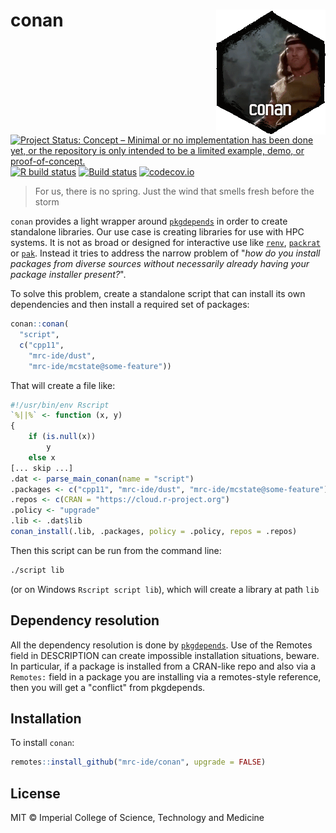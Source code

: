 # conan <img src="man/figures/logo.gif" align="right" />

<!-- badges: start -->
[![Project Status: Concept – Minimal or no implementation has been done yet, or the repository is only intended to be a limited example, demo, or proof-of-concept.](https://www.repostatus.org/badges/latest/concept.svg)](https://www.repostatus.org/#concept)
[![R build status](https://github.com/mrc-ide/conan/workflows/R-CMD-check/badge.svg)](https://github.com/mrc-ide/conan/actions)
[![Build status]()](https://buildkite.com/mrc-ide/mrcide/conan?branch=main)
[![codecov.io](https://codecov.io/github/mrc-ide/conan/coverage.svg?branch=main)](https://codecov.io/github/mrc-ide/conan?branch=main)
<!-- badges: end -->

> For us, there is no spring. Just the wind that smells fresh before the storm

`conan` provides a light wrapper around [`pkgdepends`](https://r-lib.github.io/pkgdepends/) in order to create standalone libraries. Our use case is creating libraries for use with HPC systems. It is not as broad or designed for interactive use like [`renv`](https://rstudio.github.io/renv/articles/renv.html), [`packrat`](https://rstudio.github.io/packrat/) or [`pak`](https://rstudio.github.io/packrat/). Instead it tries to address the narrow problem of "*how do you install packages from diverse sources without necessarily already having your package installer present?*".

To solve this problem, create a standalone script that can install its own dependencies and then install a required set of packages:


```r
conan::conan(
  "script",
  c("cpp11",
    "mrc-ide/dust",
    "mrc-ide/mcstate@some-feature"))
```

That will create a file like:

```r
#!/usr/bin/env Rscript
`%||%` <- function (x, y)
{
    if (is.null(x))
        y
    else x
[... skip ...]
.dat <- parse_main_conan(name = "script")
.packages <- c("cpp11", "mrc-ide/dust", "mrc-ide/mcstate@some-feature")
.repos <- c(CRAN = "https://cloud.r-project.org")
.policy <- "upgrade"
.lib <- .dat$lib
conan_install(.lib, .packages, policy = .policy, repos = .repos)
```

Then this script can be run from the command line:

```bash
./script lib
```

(or on Windows `Rscript script lib`), which will create a library at path `lib`



## Dependency resolution

All the dependency resolution is done by [`pkgdepends`](https://r-lib.github.io/pkgdepends/). Use of the Remotes field in DESCRIPTION can create impossible installation situations, beware. In particular, if a package is installed from a CRAN-like repo and also via a `Remotes:` field in a package you are installing via a remotes-style reference, then you will get a "conflict" from pkgdepends.

## Installation

To install `conan`:

```r
remotes::install_github("mrc-ide/conan", upgrade = FALSE)
```

## License

MIT © Imperial College of Science, Technology and Medicine
